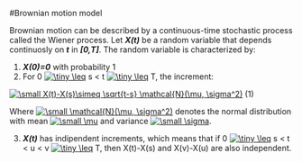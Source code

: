 #Brownian motion model

Brownian motion can be described by a continuous-time stochastic process called the Wiener process.
Let ***X(t)*** be a random variable that depends continuosly on ***t*** in ***[0,T]***. The random variable is characterized by: 
1. ***X(0)=0*** with probability 1
2. For 0 <a href="https://www.codecogs.com/eqnedit.php?latex=\tiny&space;\leq" target="_blank"><img src="https://latex.codecogs.com/gif.latex?\tiny&space;\leq" title="\tiny \leq" /></a> s < t <a href="https://www.codecogs.com/eqnedit.php?latex=\tiny&space;\leq" target="_blank"><img src="https://latex.codecogs.com/gif.latex?\tiny&space;\leq" title="\tiny \leq" /></a> T, the increment:

<a href="https://www.codecogs.com/eqnedit.php?latex=\small&space;X(t)-X(s)\simeq&space;\sqrt{t-s}&space;\mathcal{N}(\mu,&space;\sigma^2)" target="_blank"><img src="https://latex.codecogs.com/gif.latex?\small&space;X(t)-X(s)\simeq&space;\sqrt{t-s}&space;\mathcal{N}(\mu,&space;\sigma^2)" title="\small X(t)-X(s)\simeq \sqrt{t-s} \mathcal{N}(\mu, \sigma^2)" /></a> (1)

Where <a href="https://www.codecogs.com/eqnedit.php?latex=\small&space;\mathcal{N}(\mu,&space;\sigma^2)" target="_blank"><img src="https://latex.codecogs.com/gif.latex?\small&space;\mathcal{N}(\mu,&space;\sigma^2)" title="\small \mathcal{N}(\mu, \sigma^2)" /></a> denotes the normal distribution with mean <a href="https://www.codecogs.com/eqnedit.php?latex=\small&space;\mu" target="_blank"><img src="https://latex.codecogs.com/gif.latex?\small&space;\mu" title="\small \mu" /></a> and variance <a href="https://www.codecogs.com/eqnedit.php?latex=\small&space;\sigma" target="_blank"><img src="https://latex.codecogs.com/gif.latex?\small&space;\sigma" title="\small \sigma" /></a>.

3. ***X(t)*** has indipendent increments, which means that if 0 <a href="https://www.codecogs.com/eqnedit.php?latex=\tiny&space;\leq" target="_blank"><img src="https://latex.codecogs.com/gif.latex?\tiny&space;\leq" title="\tiny \leq" /></a> s < t < u < v <a href="https://www.codecogs.com/eqnedit.php?latex=\tiny&space;\leq" target="_blank"><img src="https://latex.codecogs.com/gif.latex?\tiny&space;\leq" title="\tiny \leq" /></a> T, then X(t)-X(s) and X(v)-X(u) are also independent. 